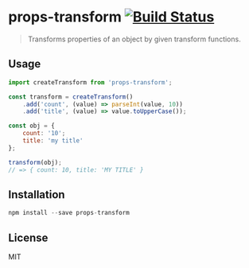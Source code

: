 # props-transform [![Build Status](https://travis-ci.org/floriangosse/props-transform.svg?branch=master)][travisci]

> Transforms properties of an object by given transform functions.

## Usage

```js
import createTransform from 'props-transform';

const transform = createTransform()
    .add('count', (value) => parseInt(value, 10))
    .add('title', (value) => value.toUpperCase());

const obj = {
    count: '10';
    title: 'my title'
};

transform(obj);
// => { count: 10, title: 'MY TITLE' }
```

## Installation

```js
npm install --save props-transform
```

## License

MIT


<!-- Links -->
[travisci]: https://travis-ci.org/floriangosse/props-transform "Travis CI"
